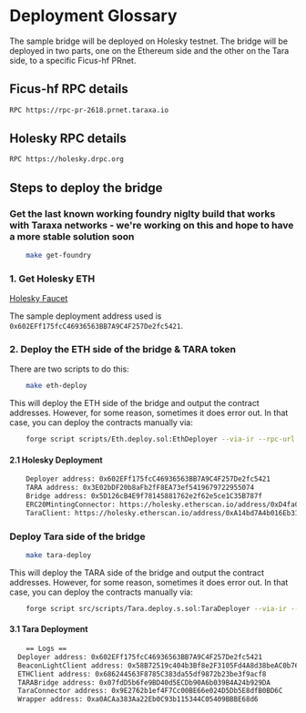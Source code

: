# Deployment Glossary

The sample bridge will be deployed on Holesky testnet. The bridge will be deployed in two parts, one on the Ethereum side and the other on the Tara side, to a specific Ficus-hf PRnet.

## Ficus-hf RPC details

```bash
RPC https://rpc-pr-2618.prnet.taraxa.io
```

## Holesky RPC details

```bash
RPC https://holesky.drpc.org
```

## Steps to deploy the bridge

### Get the last known working foundry niglty build that works with Taraxa networks - we're working on this and hope to have a more stable solution soon

```bash
    make get-foundry
```

### 1. Get Holesky ETH

[Holesky Faucet](https://stakely.io/en/faucet/ethereum-holesky-testnet-eth)

The sample deployment address used is `0x602EFf175fcC46936563BB7A9C4F257De2fc5421`.

### 2. Deploy the ETH side of the bridge & TARA token

There are two scripts to do this:

```bash
    make eth-deploy
```

This will deploy the ETH side of the bridge and output the contract addresses. However, for some reason, sometimes it does error out. In that case, you can deploy the contracts manually via:

```bash
    forge script scripts/Eth.deploy.sol:EthDeployer --via-ir --rpc-url https://holesky.drpc.org  --broadcast --legacy
```

#### 2.1 Holesky Deployment

```bash
    Deployer address: 0x602EFf175fcC46936563BB7A9C4F257De2fc5421
    TARA address: 0x3E02bDF20b8aFb2fF8EA73ef5419679722955074
    Bridge address: 0x5D126cB4E9f78145881762e2f62e5ce1C35B787f
    ERC20MintingConnector: https://holesky.etherscan.io/address/0xD4fa020c9318d5fc1F57b1551C9f507a967dEa61
    TaraClient: https://holesky.etherscan.io/address/0xA14bd7A4b016Eb315656Dfbd7BB7f97Af67ed1d6

```

### Deploy Tara side of the bridge

```bash
    make tara-deploy
```

This will deploy the TARA side of the bridge and output the contract addresses. However, for some reason, sometimes it does error out. In that case, you can deploy the contracts manually via:

```bash
    forge script src/scripts/Tara.deploy.s.sol:TaraDeployer --via-ir --rpc-url https://rpc-pr-2618.prnet.taraxa.io --legacy --broadcast
```

#### 3.1 Tara Deployment

```bash
    == Logs ==
  Deployer address: 0x602EFf175fcC46936563BB7A9C4F257De2fc5421
  BeaconLightClient address: 0x58B72519c404b3Bf8e2F3105Fd4A8d38beAC0b76
  ETHClient address: 0x686244563F8785C383da55df9872b23be3f9acf8
  TARABridge address: 0x07fdD5b6fe9BD40d5ECDb90A6b039B4A24b929DA
  TaraConnector address: 0x9E2762b1ef4F7Cc00BE66e024D5Db5E8dfB0BD6C
  Wrapper address: 0xa0ACAa383Aa22Eb0C93b115344C05409BBBE68d6
```
